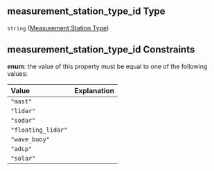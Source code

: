 ## measurement\_station\_type\_id Type

`string` ([Measurement Station Type](iea43_wra_data_model-properties-measurement-location-measurement-location-properties-measurement-station-type.md))

## measurement\_station\_type\_id Constraints

**enum**: the value of this property must be equal to one of the following values:

| Value              | Explanation |
| :----------------- | :---------- |
| `"mast"`           |             |
| `"lidar"`          |             |
| `"sodar"`          |             |
| `"floating_lidar"` |             |
| `"wave_buoy"`      |             |
| `"adcp"`           |             |
| `"solar"`          |             |
